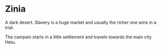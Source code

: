 # Zinia

A dark desert. Slavery is a huge market and usually the richer one wins in a trial.

The campain starts in a little settlement and travels towards the main city Hetu.
